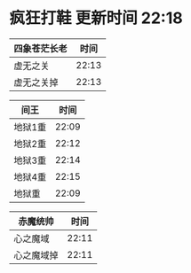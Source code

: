 # 疯狂打鞋 更新时间 22:18

| 四象苍茫长老   | 时间    |
|--------|-------|
| 虚无之关 | 22:13 |
| 虚无之关掉 | 22:13 |

| 间王   | 时间    |
|--------|-------|
| 地狱1重 | 22:09 |
| 地狱2重 | 22:12 |
| 地狱3重 | 22:14 |
| 地狱4重 | 22:15 |
| 地狱重 | 22:09 |

| 赤魔统帅   | 时间    |
|--------|-------|
| 心之魔域 | 22:11 |
| 心之魔域掉 | 22:11 |